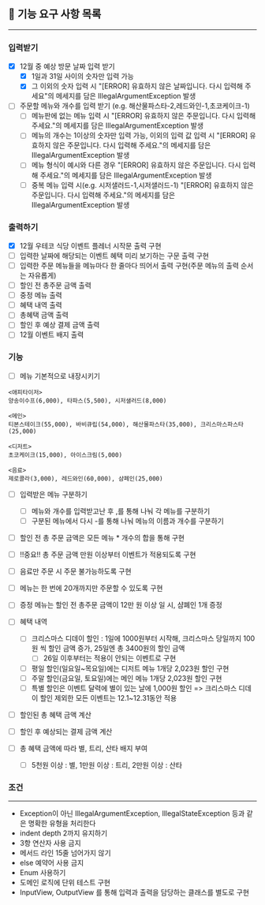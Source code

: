 ## 🚀 기능 요구 사항 목록

<hr>

### 입력받기

- [x] 12월 중 예상 방문 날짜 입력 받기
    - [x] 1일과 31일 사이의 숫자만 입력 가능
    - [x] 그 이외의 숫자 입력 시 "[ERROR] 유효하지 않은 날짜입니다. 다시 입력해 주세요"의 메세지를 담은
      IllegalArgumentException 발생
- [ ] 주문할 메뉴와 개수를 입력 받기 (e.g. 해산물파스타-2,레드와인-1,초코케이크-1)
    - [ ] 메뉴판에 없는 메뉴 입력 시 "[ERROR] 유효하지 않은 주문입니다. 다시 입력해 주세요."의 메세지를 담은
      IllegalArgumentException 발생
    - [ ] 메뉴의 개수는 1이상의 숫자만 입력 가능, 이외의 입력 값 입력 시 "[ERROR] 유효하지 않은 주문입니다. 다시 입력해 주세요."의 메세지를 담은
      IllegalArgumentException 발생
    - [ ] 메뉴 형식이 예시와 다른 경우 "[ERROR] 유효하지 않은 주문입니다. 다시 입력해 주세요."의 메세지를 담은
      IllegalArgumentException 발생
    - [ ] 중복 메뉴 입력 시(e.g. 시저샐러드-1,시저샐러드-1) "[ERROR] 유효하지 않은 주문입니다. 다시 입력해 주세요."의 메세지를 담은
      IllegalArgumentException 발생

### 출력하기

- [x] 12월 우테코 식당 이벤트 플레너 시작문 출력 구현
- [ ] 입력한 날짜에 해당되는 이벤트 혜택 미리 보기하는 구문 출력 구현
- [ ] 입력한 주문 메뉴들을 메뉴마다 한 줄마다 띄어서 출력 구현(주문 메뉴의 출력 순서는 자유롭게)
- [ ] 할인 전 총주문 금액 출력
- [ ] 중정 메뉴 출력
- [ ] 혜택 내역 출력
- [ ] 총혜택 금액 출력
- [ ] 할인 후 예상 결제 금액 출력
- [ ] 12월 이벤트 배지 출력

### 기능

- [ ] 메뉴 기본적으로 내장시키기

```
<애피타이저>
양송이수프(6,000), 타파스(5,500), 시저샐러드(8,000)

<메인>
티본스테이크(55,000), 바비큐립(54,000), 해산물파스타(35,000), 크리스마스파스타(25,000)

<디저트>
초코케이크(15,000), 아이스크림(5,000)

<음료>
제로콜라(3,000), 레드와인(60,000), 샴페인(25,000)
```

- [ ] 입력받은 메뉴 구분하기
    - [ ] 메뉴와 개수를 입력받고난 후 ,를 통해 나눠 각 메뉴를 구분하기
    - [ ] 구분된 메뉴에서 다시 -를 통해 나눠 메뉴의 이름과 개수를 구분하기
- [ ] 할인 전 총 주문 금액은 모든 메뉴 * 개수의 합을 통해 구현

- [ ] !!중요!! 총 주문 금액 만원 이상부터 이벤트가 적용되도록 구현
- [ ] 음료만 주문 시 주문 불가능하도록 구현
- [ ] 메뉴는 한 번에 20개까지만 주문할 수 있도록 구현
- [ ] 증정 메뉴는 할인 전 총주문 금액이 12만 원 이상 일 시, 샴폐인 1개 증정
- [ ] 혜택 내역
    - [ ] 크리스마스 디데이 할인 : 1일에 1000원부터 시작해, 크리스마스 당일까지 100원 씩 할인 금액 증가, 25일엔 총 3400원의 할인 금액
        - [ ] 26일 이후부터는 적용이 안되는 이벤트로 구현
    - [ ] 평일 할인(일요일~목요일)에는 디저트 메뉴 1개당 2,023원 할인 구현
    - [ ] 주말 할인(금요일, 토요일)에는 메인 메뉴 1개당 2,023원 할인 구현
    - [ ] 특별 할인은 이벤트 달력에 별이 있는 날에 1,000원 할인
      => 크리스마스 디데이 할인 제외한 모든 이벤트는 12.1~12.31동안 적용
- [ ] 할인된 총 혜택 금액 계산
- [ ] 할인 후 예상되는 결제 금액 계산
- [ ] 총 혜택 금액에 따라 별, 트리, 산타 배지 부여
    - [ ] 5천원 이상 : 별, 1만원 이상 : 트리, 2만원 이상 : 산타

### 조건

<hr>

- Exception이 아닌 IllegalArgumentException, IllegalStateException
  등과 같은 명확한 유형을 처리한다
- indent depth 2까지 유지하기
- 3항 연산자 사용 금지
- 메서드 라인 15줄 넘어가지 않기
- else 예약어 사용 금지
- Enum 사용하기
- 도메인 로직에 단위 테스트 구현
- InputView, OutputView 를 통해 입력과 출력을 담당하는 클래스를 별도로 구현